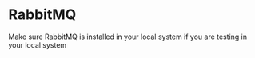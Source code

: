 # RabbitMQ
Make sure RabbitMQ is installed in your local system if you are testing in your local system
